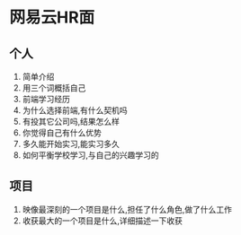 # 网易云HR面
## 个人
1. 简单介绍
2. 用三个词概括自己
3. 前端学习经历
4. 为什么选择前端,有什么契机吗
4. 有投其它公司吗,结果怎么样
5. 你觉得自己有什么优势
6. 多久能开始实习,能实习多久
7. 如何平衡学校学习,与自己的兴趣学习的

## 项目
1. 映像最深刻的一个项目是什么,担任了什么角色,做了什么工作
2. 收获最大的一个项目是什么,详细描述一下收获

<tongji/>